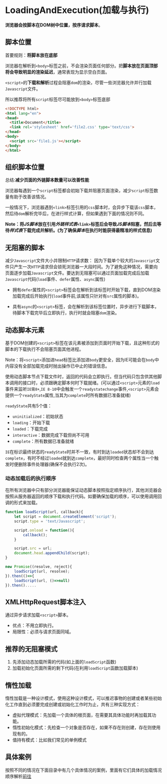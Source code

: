 # LoadingAndExecution(加载与执行)

**浏览器会按脚本在DOM树中位置，按序请求脚本**。

## 脚本位置

首要规则：**将脚本放在底部**

浏览器在解析到`<body>`标签之前，不会渲染页面任何部分。把**脚本放在页面顶部将会导致明显的渲染延迟**，通常表现为显示空白页面。

`<script>`的**下载和解析**过程会阻塞`dom`的渲染，尽管一些浏览器允许并行加载`Javascript`文件。

所以推荐将所有`script`标签尽可能放到`<body>`标签底部

```html
<!DOCTYPE html>
<html lang="en">
<head>
  <title>Document</title>
  <link rel='stylesheet' href='file2.css' type='text/css'>
</head>
<body>
  <script src='file1.js'></script>
</body>
</html>
```

## 组织脚本位置

总结:**减少页面的外链脚本数量可以改善性能**

浏览器每遇到一个`script`标签都会初始下载并阻塞页面渲染，减少`script`标签数量有助于改善该情况。

一般情况下，浏览器遇到`<link>`标签引用的`css`脚本时，会异步下载该`css`脚本，然后待`dom`解析完毕后，在进行样式计算，但如果遇到下面的情况则不同。

**Note：将*JS脚本*放在引用*外链样式表*`<link>`标签后会导致*JS脚本*阻塞，然后去等待*样式表*下载完成并解析。(为了确保*脚本*在执行时能获得最精准的样式信息)**

## 无阻塞的脚本

减少`Javascript`文件大小并限制`HTTP`请求数：
因为下载单个较大的`Javascript`文件只产生一次`HTTP`请求但会锁死浏览器一大段时间。为了避免这种情况，需要向页面逐步加载`Javascript`文件。要达到无阻塞可以通过页面加载完成后加载`Javascript`代码(`load`事件、`defer`属性、`async`属性)

+ 拥有`defer`属性的`<script>`标签会在解析到该标签时开始下载，直到DOM渲染加载完成后开始执行(`load`事件前,该属性只针对有`src`属性的脚本)。

+ 具有`async`的`<script>`标签，会在解析到该标签位置时，异步进行下载脚本，待脚本下载完毕后立即执行，执行时就会阻塞`dom`渲染。

## 动态脚本元素

基于DOM创建的`<script>`标签在该元素被添加到页面时开始下载，且这种形式的脚本的下载执行不会阻塞页面其他进程。

Note：将`<script>`添加进`head`标签比添加进`body`更安全，因为IE可能会在`body`中内容没有全部加载完成时抛出操作已中止的错误信息。

使用动态脚本节点下载文件时，返回的代码会立即执行。但当代码只包含供其他脚本调用的接口时，必须跟确定脚本何时下载就绪。(可以通过`<script>`元素的`load`事件来监听`IE需8+`,`IE 8-10`中会触发一个`readystatechange`事件,`<script>`元素会提供一个`readyState`属性,当其为`complete`时所有数据已准备就绪)

`readyState`共有5个值：

+ `uninitialized`：初始状态
+ `loading`：开始下载
+ `loaded`：下载完成
+ `interactive`：数据完成下载但尚不可用
+ `complete`：所有数据已准备就绪

`IE`在标识最终状态的`readyState`时并不一致，有时到达`loaded`状态却不会到达`complete`，有时不经过`loaded`就到达`complete`，最好同时检查两个属性当一个触发时便删除事件处理器(确保不会执行2次)。

### 动态加载后的执行顺序

在所有浏览器中只有部分浏览器能保证动态脚本按照指定顺序执行，其他浏览器会按照从服务器返回的顺序下载和执行代码。如要确保加载的顺序，可以使用调用回调的形式来加载。

```js
function loadScript(url, callback){
    let script = document.createElement('script');
    script.type = 'text/Javascript';

    script.onload = function(){
        callback();
    }

    script.src = url;
    document.head.appendChild(script);
}

new Promise((resolve, reject){
    loadScript(url, resolve);
}).then(()=>{
    loadScript(url, ()=>null)
}).then().....
```

## XMLHttpRequest脚本注入

通过异步请求加载`<script>`脚本。

+ 优点：不用立即执行。
+ 局限性：必须与请求页面同域。

## 推荐的无阻塞模式

1. 先添加动态加载所需的代码(如上面的`loadScript`函数)
2. 加载初始化页面所需的剩下代码(在利用`loadScript`函数加载脚本)

## 惰性加载

惰性加载是一种设计模式，使用这种设计模式，可以推迟事物的创建或者某些初始化工作直到必须要完成创建或初始化工作时为止，共有三种实现方式：

+ 虚拟代理模式：先加载一个具体的根页面，在需要其具体功能时再加载其功能。
+ 惰性初始化模式：先检查一个对象是否存在，如果不存在则创建，存在则使用现有的。
+ 值持有模式：比如我们常见的单例模式

## 具体案例

按照不同的情况在下面目录中有几个具体情况的案例，里面有它们具体的加载情况顺序解析[前往](./测试案例/README.md)
